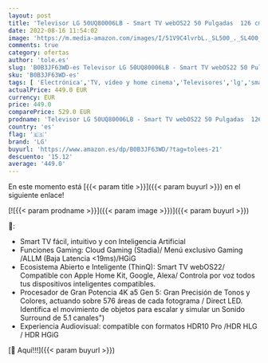 ```yaml
---
layout: post
title: 'Televisor LG 50UQ80006LB - Smart TV webOS22 50 Pulgadas  126 cm  4K UHD  Procesador de Gran Potencia 4K a5 Gen 5  Compatible con formatos HDR 10  HLG y HGiG'
date: 2022-08-16 11:54:02
image: 'https://m.media-amazon.com/images/I/51V9C4lvrbL._SL500_._SL400_.jpg'
comments: true
category: ofertas
author: 'tole.es'
slug: 'B0B3JF63WD-es Televisor LG 50UQ80006LB - Smart TV webOS22 50 Pulgadas...'
sku: 'B0B3JF63WD-es'
tags: [ 'Electrónica','TV, vídeo y home cinema','Televisores','lg','smart','televisor','tv','🇪🇸', ]
actualPrice: 449.0 EUR
currency: EUR
price: 449.0
comparePrice: 529.0 EUR
prodname: 'Televisor LG 50UQ80006LB - Smart TV webOS22 50 Pulgadas  126 cm  4K UHD  Procesador de Gran Potencia 4K a5 Gen 5  Compatible con formatos HDR 10  HLG y HGiG'
country: 'es'
flag: '🇪🇸'
brand: 'LG'
buyurl: 'https://www.amazon.es/dp/B0B3JF63WD/?tag=tolees-21'
descuento: '15.12'
average: '449.0'
---
```


En este momento está [{{< param title >}}]({{< param buyurl >}}) en el siguiente enlace!

[![{{< param prodname >}}]({{< param image >}})]({{< param buyurl >}})

🔎:

- Smart TV fácil, intuitivo y con Inteligencia Artificial
- Funciones Gaming: Cloud Gaming (Stadia)/ Menú exclusivo Gaming /ALLM (Baja Latencia <19ms)/HGiG
- Ecosistema Abierto e Inteligente (ThinQ): Smart TV webOS22/ Compatible con Apple Home Kit, Google, Alexa/ Controla por voz todos tus dispositivos inteligentes compatibles.
- Procesador de Gran Potencia 4K a5 Gen 5: Gran Precisión de Tonos y Colores, actuando sobre 576 áreas de cada fotograma / Direct LED. Identifica el movimiento de objetos para escalar y simular un Sonido Surround de 5.1 canales")
- Experiencia Audiovisual: compatible con formatos HDR10 Pro /HDR HLG / HDR HGiG

[🛒 Aquí!!!]({{< param buyurl >}})
